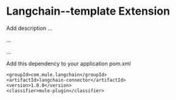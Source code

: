 # Langchain--template Extension

Add description ...


...


...


Add this dependency to your application pom.xml

```
<groupId>com.mule.langchain</groupId>
<artifactId>langchain-connector</artifactId>
<version>1.0.0</version>
<classifier>mule-plugin</classifier>
```
